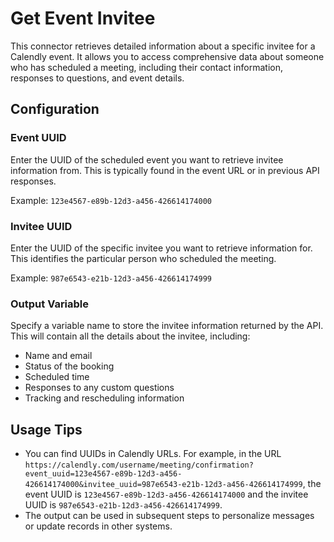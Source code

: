 # Get Event Invitee

This connector retrieves detailed information about a specific invitee for a Calendly event. It allows you to access comprehensive data about someone who has scheduled a meeting, including their contact information, responses to questions, and event details.

## Configuration

### Event UUID
Enter the UUID of the scheduled event you want to retrieve invitee information from. This is typically found in the event URL or in previous API responses.

Example: `123e4567-e89b-12d3-a456-426614174000`

### Invitee UUID
Enter the UUID of the specific invitee you want to retrieve information for. This identifies the particular person who scheduled the meeting.

Example: `987e6543-e21b-12d3-a456-426614174999`

### Output Variable
Specify a variable name to store the invitee information returned by the API. This will contain all the details about the invitee, including:
- Name and email
- Status of the booking
- Scheduled time
- Responses to any custom questions
- Tracking and rescheduling information

## Usage Tips

- You can find UUIDs in Calendly URLs. For example, in the URL `https://calendly.com/username/meeting/confirmation?event_uuid=123e4567-e89b-12d3-a456-426614174000&invitee_uuid=987e6543-e21b-12d3-a456-426614174999`, the event UUID is `123e4567-e89b-12d3-a456-426614174000` and the invitee UUID is `987e6543-e21b-12d3-a456-426614174999`.
- The output can be used in subsequent steps to personalize messages or update records in other systems.